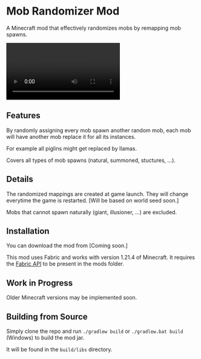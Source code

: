 # Mob Randomizer Mod

A Minecraft mod that effectively randomizes mobs by remapping mob spawns.

![Demo](https://assets.hainaut.xyz/vid/omakase.mp4)

## Features

By randomly assigning every mob spawn another random mob, each mob will have another mob replace it for all its instances.

For example all piglins might get replaced by llamas.

Covers all types of mob spawns (natural, summoned, stuctures, ...).

## Details

The randomized mappings are created at game launch. They will change everytime the game is restarted. [Will be based on world seed soon.]

Mobs that cannot spawn naturally (giant, illusioner, ...) are excluded.

## Installation

You can download the mod from [Coming soon.]

This mod uses Fabric and works with version 1.21.4 of Minecraft. It requires the [Fabric API](https://modrinth.com/mod/fabric-api/) to be present in the mods folder.

## Work in Progress

Older Minecraft versions may be implemented soon.

## Building from Source

Simply clone the repo and run `./gradlew build` or `./gradlew.bat build` (Windows) to build the mod jar.

It will be found in the `build/libs` directory.
